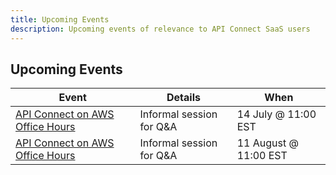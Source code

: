 ```yaml
---
title: Upcoming Events
description: Upcoming events of relevance to API Connect SaaS users
---
```



## Upcoming Events

| Event         | Details     | When |
|--------------|-----------|------------|
| [API Connect on AWS Office Hours](https://ibm.biz/apic-saas-office-hours) | Informal session for Q&A  | 14 July @ 11:00 EST        |
| [API Connect on AWS Office Hours](https://ibm.biz/apic-saas-office-hours) | Informal session for Q&A  | 11 August @ 11:00 EST        |
